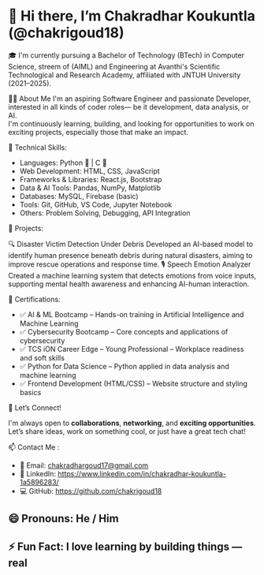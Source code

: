 # 👋 Hi there, I’m Chakradhar Koukuntla (@chakrigoud18)

🎓 I'm currently pursuing a Bachelor of Technology (BTech) in Computer Science, streem of (AIML) and Engineering at
Avanthi's Scientific Technological and Research Academy, affiliated with JNTUH University (2021–2025).

🧑‍💻 About Me
I'm an aspiring Software Engineer and passionate Developer, interested in all kinds of coder roles— be it development, data analysis, or AI.  
I'm continuously learning, building, and looking for opportunities to work on exciting projects, especially those that make an impact.  

🚀 Technical Skills:
- Languages: Python 🐍 | C 🔧  
- Web Development: HTML, CSS, JavaScript  
- Frameworks & Libraries: React.js, Bootstrap  
- Data & AI Tools: Pandas, NumPy, Matplotlib  
- Databases: MySQL, Firebase (basic)  
- Tools: Git, GitHub, VS Code, Jupyter Notebook  
- Others: Problem Solving, Debugging, API Integration

💼 Projects:

🔍 Disaster Victim Detection Under Debris
Developed an AI-based model to identify human presence beneath debris during natural disasters, aiming to improve rescue operations and response time.
🎙️ Speech Emotion Analyzer
Created a machine learning system that detects emotions from voice inputs, supporting mental health awareness and enhancing AI-human interaction.

📜 Certifications:
- ✅ AI & ML Bootcamp – Hands-on training in Artificial Intelligence and Machine Learning  
- ✅ Cybersecurity Bootcamp – Core concepts and applications of cybersecurity  
- ✅ TCS iON Career Edge – Young Professional – Workplace readiness and soft skills  
- ✅ Python for Data Science – Python applied in data analysis and machine learning  
- ✅ Frontend Development (HTML/CSS) – Website structure and styling basics

🤝 Let’s Connect!

I'm always open to **collaborations**, **networking**, and **exciting opportunities**.  
Let’s share ideas, work on something cool, or just have a great tech chat!

📫 Contact Me : 
- 📧 Email: chakradhargoud17@gmail.com
- 💼 LinkedIn: https://www.linkedin.com/in/chakradhar-koukuntla-1a5896283/
- 💻 GitHub: https://github.com/chakrigoud18

## 😄 Pronouns: He / Him  
## ⚡ Fun Fact: I love learning by building things — real 
